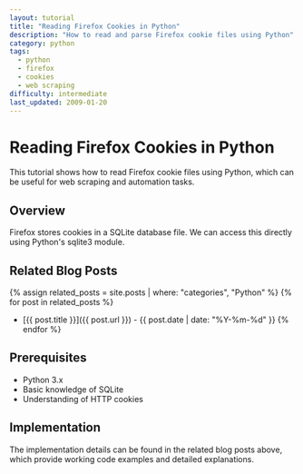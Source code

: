 ```yaml
---
layout: tutorial
title: "Reading Firefox Cookies in Python"
description: "How to read and parse Firefox cookie files using Python"
category: python
tags:
  - python
  - firefox
  - cookies
  - web scraping
difficulty: intermediate
last_updated: 2009-01-20
---
```


# Reading Firefox Cookies in Python

This tutorial shows how to read Firefox cookie files using Python, which can be useful for web scraping and automation tasks.

## Overview

Firefox stores cookies in a SQLite database file. We can access this directly using Python's sqlite3 module.

## Related Blog Posts

{% assign related_posts = site.posts | where: "categories", "Python" %}
{% for post in related_posts %}
- [{{ post.title }}]({{ post.url }}) - {{ post.date | date: "%Y-%m-%d" }}
{% endfor %}

## Prerequisites

- Python 3.x
- Basic knowledge of SQLite
- Understanding of HTTP cookies

## Implementation

The implementation details can be found in the related blog posts above, which provide working code examples and detailed explanations.